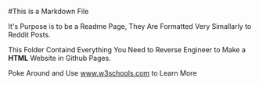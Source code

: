 #This is a Markdown File

It's Purpose is to be a Readme Page, They Are Formatted Very Simallarly to Reddit Posts.

This Folder Containd Everything You Need to Reverse Engineer to Make a **HTML** Website in Github Pages.

Poke Around and Use www.w3schools.com to Learn More
